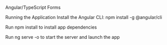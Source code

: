 Angular/TypeScript Forms


Running the Application
Install the Angular CLI: npm install -g @angular/cli

Run npm install to install app dependencies

Run ng serve -o to start the server and launch the app
